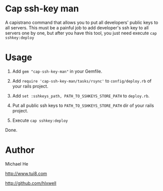 Cap ssh-key man
===============

A capistrano command that allows you to put all developers' public keys to all servers.
This must be a painful job to add developer's ssh key to all servers one by one,
but after you have this tool, you just need execute `cap sshkey:deploy`

Usage
=====

1. Add `gem "cap-ssh-key-man"` in your Gemfile.

2. Add `require 'cap-ssh-key-man/tasks/rsync'` to `config/deploy.rb` of your rails project.

3. Add `set :sshkeys_path, PATH_TO_SSHKEYS_STORE_PATH` to `deploy.rb`.

4. Put all public ssh keys to `PATH_TO_SSHKEYS_STORE_PATH` dir of your rails project.

5. Execute `cap sshkey:deploy`

Done.

Author
======
Michael He

http://www.tui8.com

http://github.com/hlxwell